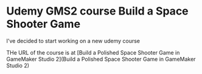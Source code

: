 # Udemy GMS2 course Build a Space Shooter Game
I've decided to start working on a new udemy course

THe URL of the course is at 
[Build a Polished Space Shooter Game in GameMaker Studio 2](Build a Polished Space Shooter Game in GameMaker Studio 2)